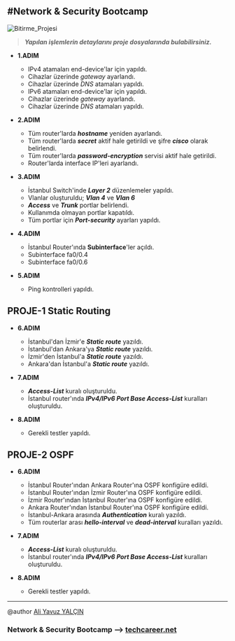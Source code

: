 #Network & Security Bootcamp
---

![Bitirme_Projesi](https://user-images.githubusercontent.com/63460173/184718681-2bc58482-7f9b-46ac-9b3d-2caf7ff22552.png)


> ***Yapılan işlemlerin detaylarını proje dosyalarında bulabilirsiniz.*** 

*	**1.ADIM**
	*	IPv4 atamaları end-device'lar için yapıldı.
	*	Cihazlar üzerinde *gateway* ayarlandı.
	*	Cihazlar üzerinde *DNS* atamaları yapıldı.
	*	IPv6 atamaları end-device'lar için yapıldı.
	*	Cihazlar üzerinde *gateway* ayarlandı.
	*	Cihazlar üzerinde *DNS* atamaları yapıldı.

*	**2.ADIM**
	*	Tüm router'larda ***hostname*** yeniden ayarlandı.
	*	Tüm router'larda ***secret*** aktif hale getirildi ve şifre ***cisco*** olarak belirlendi.
	*	Tüm router'larda ***password-encryption*** servisi aktif hale getirildi.
	*	Router'larda interface IP'leri ayarlandı.

*	**3.ADIM**
	*	İstanbul Switch'inde ***Layer 2*** düzenlemeler yapıldı.
	*	Vlanlar oluşturuldu; ***Vlan 4*** ve ***Vlan 6***
	*	***Access*** ve ***Trunk*** portlar belirlendi.
	*	Kullanımda olmayan portlar kapatıldı.
	*	Tüm portlar için ***Port-security*** ayarları yapıldı.
*	**4.ADIM**
	*	İstanbul Router'ında **Subinterface**'ler açıldı.
	*	Subinterface fa0/0.4
	*	Subinterface fa0/0.6

*	**5.ADIM**
	*	Ping kontrolleri yapıldı.

## PROJE-1 Static Routing

*	**6.ADIM**
	*	İstanbul'dan İzmir'e ***Static route*** yazıldı.
	*	İstanbul'dan Ankara'ya ***Static route*** yazıldı.
	*	İzmir'den İstanbul'a ***Static route*** yazıldı.
	*	Ankara'dan İstanbul'a ***Static route*** yazıldı.
*	**7.ADIM**
	*	***Access-List*** kuralı oluşturuldu. 
	*	İstanbul router'ında ***IPv4/IPv6 Port Base Access-List*** kuralları oluşturuldu.

*	**8.ADIM**
	*	Gerekli testler yapıldı.


## PROJE-2 OSPF

*	**6.ADIM**
	*	İstanbul Router'ından Ankara Router'ına OSPF konfigüre edildi.
	*	İstanbul Router'ından İzmir Router'ına OSPF konfigüre edildi.
	*	İzmir Router'ından İstanbul Router'ına OSPF konfigüre edildi.
	*	Ankara Router'ından İstanbul Router'ına OSPF konfigüre edildi.
	*	İstanbul-Ankara arasında ***Authentication*** kuralı yazıldı.
	*	Tüm routerlar arası ***hello-interval*** ve ***dead-interval*** kuralları yazıldı.

*	**7.ADIM**
	*	***Access-List*** kuralı oluşturuldu. 
	*	İstanbul router'ında ***IPv4/IPv6 Port Base Access-List*** kuralları oluşturuldu.

*	**8.ADIM**
	*	Gerekli testler yapıldı.


---

@author [Ali Yavuz YALÇIN](https://www.linkedin.com/in/ali-yavuz-yalcin/)

### Network & Security Bootcamp --> [techcareer.net](https://www.techcareer.net/en) 
